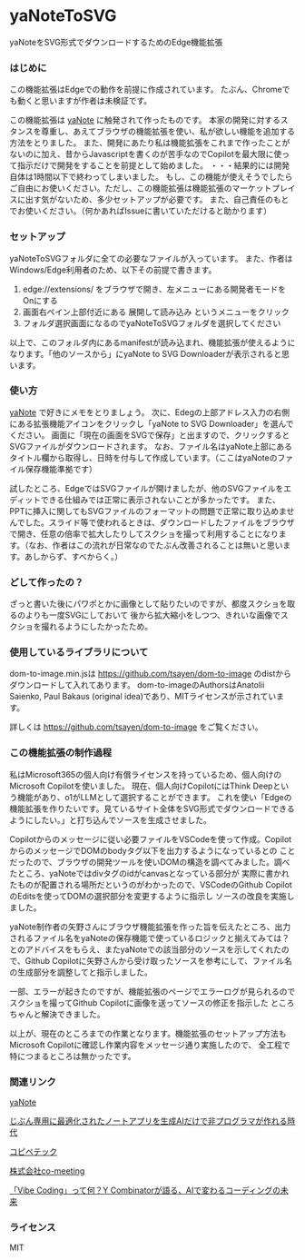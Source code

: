 # yaNoteToSVG
yaNoteをSVG形式でダウンロードするためのEdge機能拡張


### はじめに

この機能拡張はEdgeでの動作を前提に作成されています。
たぶん、Chromeでも動くと思いますが作者は未検証です。

この機能拡張は [yaNote](https://co-meeting.github.io/yaNote/) に触発されて作ったものです。
本家の開発に対するスタンスを尊重し、あえてブラウザの機能拡張を使い、私が欲しい機能を追加する方法をとりました。
また、開発にあたり私は機能拡張をこれまで作ったことがないのに加え、昔からJavascriptを書くのが苦手なのでCopilotを最大限に使って指示だけで開発をすることを前提として始めました。
・・・結果的には開発自体は1時間以下で終わってしまいました。
もし、この機能が使えそうでしたらご自由にお使いください。ただし、この機能拡張は機能拡張のマーケットプレイスに出す気がないため、多少セットアップが必要です。
また、自己責任のもとでお使いください。（何かあればIssueに書いていただけると助かります）

### セットアップ

yaNoteToSVGフォルダに全ての必要なファイルが入っています。
また、作者はWindows/Edge利用者のため、以下その前提で書きます。

1. edge://extensions/ をブラウザで開き、左メニューにある開発者モードをOnにする
2. 画面右ペイン上部付近にある 展開して読み込み というメニューをクリック
3. フォルダ選択画面になるのでyaNoteToSVGフォルダを選択してください

以上で、このフォルダ内にあるmanifestが読み込まれ、機能拡張が使えるようになります。「他のソースから」にyaNote to SVG Downloaderが表示されると思います。


### 使い方

[yaNote](https://co-meeting.github.io/yaNote/) で好きにメモをとりましょう。
次に、Edegの上部アドレス入力の右側にある拡張機能アイコンをクリックし「yaNote to SVG Downloader」を選んでください。
画面に「現在の画面をSVGで保存」と出ますので、クリックするとSVGファイルがダウンロードされます。
なお、ファイル名はyaNote上部にあるタイトル欄から取得し、日時を付与して作成しています。（ここはyaNoteのファイル保存機能準拠です）

試したところ、EdgeではSVGファイルが開けましたが、他のSVGファイルをエディットできる仕組みでは正常に表示されないことが多かったです。
また、PPTに挿入に関してもSVGファイルのフォーマットの問題で正常に取り込めませんでした。スライド等で使われるときは、ダウンロードしたファイルをブラウザで開き、任意の倍率で拡大したりしてスクショを撮って利用することになります。（なお、作者はこの流れが日常なのでたぶん改善されることは無いと思います。あしからず、すべからく。）


### どして作ったの？

ざっと書いた後にパワポとかに画像として貼りたいのですが、都度スクショを取るのよりも一度SVGにしておいて
後から拡大縮小をしつつ、きれいな画像でスクショを撮れるようにしたかったため。


### 使用しているライブラリについて

dom-to-image.min.jsは https://github.com/tsayen/dom-to-image のdistからダウンロードして入れてあります。
dom-to-imageのAuthorsはAnatolii Saienko, Paul Bakaus (original idea)であり、MITライセンスが示されています。

詳しくは https://github.com/tsayen/dom-to-image をご覧ください。


### この機能拡張の制作過程

私はMicrosoft365の個人向け有償ライセンスを持っているため、個人向けのMicrosoft Copilotを使いました。
現在、個人向けCopilotにはThink Deepという機能があり、o1がLLMとして選択することができます。
これを使い「Edgeの機能拡張を作りたいです。見ているサイト全体をSVG形式でダウンロードできるようにしたい。」と打ち込んでソースを生成させました。

Copilotからのメッセージに従い必要ファイルをVSCodeを使って作成。CopilotからのメッセージでDOMのbodyタグ以下を出力するようになっているとの
ことだったので、ブラウザの開発ツールを使いDOMの構造を調べてみました。調べたところ、yaNoteではdivタグのidがcanvasとなっている部分が
実際に書かれたものが配置される場所だというのがわかったので、VSCodeのGithub CopilotのEditsを使ってDOMの選択部分を変更するように指示し
ソースの改良を実施しました。

yaNote制作者の矢野さんにブラウザ機能拡張を作った旨を伝えたところ、出力されるファイル名をyaNoteの保存機能で使っているロジックと揃えてみては？とのアドバイスをもらえ、またyaNoteでの該当部分のソースを示してくれたので、Github Copilotに矢野さんから受け取ったソースを参考にして、ファイル名の生成部分を調整してと指示しました。

一部、エラーが起きたのですが、機能拡張のページでエラーログが見られるのでスクショを撮ってGithub Copilotに画像を送ってソースの修正を指示した
ところちゃんと解決できました。

以上が、現在のところまでの作業となります。機能拡張のセットアップ方法もMicrosoft Copilotに確認し作業内容をメッセージ通り実施したので、
全工程で特につまるところは無かったです。

### 関連リンク

[yaNote](https://co-meeting.github.io/yaNote/)

[じぶん専用に最適化されたノートアプリを生成AIだけで非プログラマが作れる時代](https://note.com/yanotaka/n/n1b6c8c8b31b8)

[コピペテック](https://note.com/copipetech)

[株式会社co-meeting](https://www.co-meeting.co.jp/)

[「Vibe Coding」って何？Y Combinatorが語る、AIで変わるコーディングの未来](https://note.com/ssossan/n/n11d59189ec36)

### ライセンス
MIT

